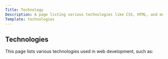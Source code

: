 ```yaml
---
Title: Technology
Description: A page listing various technologies like CSS, HTML, and more.
Template: technologies
---
```


## Technologies

This page lists various technologies used in web development, such as:

<!-- - [CSS](%base_url%/technologies/css)
- [HTML](%base_url%/technologies/html)
- [JavaScript](%base_url%/technologies/javascript)
- [Python](%base_url%/technologies/python)
- [php](%base_url%/technologies/php)
- [sqlite](%base_url%/technologies/sqlite)
- [Git](%base_url%/technologies/Git) -->
